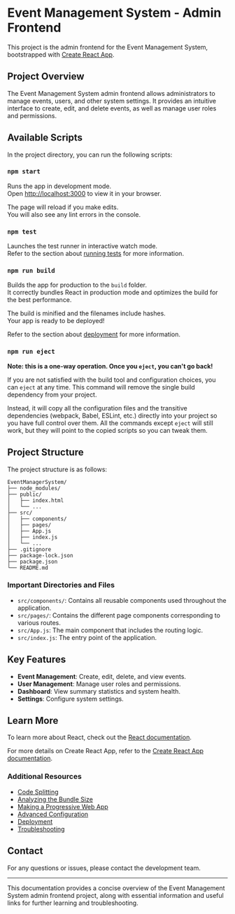 
# Event Management System - Admin Frontend

This project is the admin frontend for the Event Management System, bootstrapped with [Create React App](https://github.com/facebook/create-react-app).

## Project Overview

The Event Management System admin frontend allows administrators to manage events, users, and other system settings. It provides an intuitive interface to create, edit, and delete events, as well as manage user roles and permissions.

## Available Scripts

In the project directory, you can run the following scripts:

### `npm start`

Runs the app in development mode.\
Open [http://localhost:3000](http://localhost:3000) to view it in your browser.

The page will reload if you make edits.\
You will also see any lint errors in the console.

### `npm test`

Launches the test runner in interactive watch mode.\
Refer to the section about [running tests](https://facebook.github.io/create-react-app/docs/running-tests) for more information.

### `npm run build`

Builds the app for production to the `build` folder.\
It correctly bundles React in production mode and optimizes the build for the best performance.

The build is minified and the filenames include hashes.\
Your app is ready to be deployed!

Refer to the section about [deployment](https://facebook.github.io/create-react-app/docs/deployment) for more information.

### `npm run eject`

**Note: this is a one-way operation. Once you `eject`, you can't go back!**

If you are not satisfied with the build tool and configuration choices, you can `eject` at any time. This command will remove the single build dependency from your project.

Instead, it will copy all the configuration files and the transitive dependencies (webpack, Babel, ESLint, etc.) directly into your project so you have full control over them. All the commands except `eject` will still work, but they will point to the copied scripts so you can tweak them.

## Project Structure

The project structure is as follows:

```
EventManagerSystem/
├── node_modules/
├── public/
│   ├── index.html
│   └── ...
├── src/
│   ├── components/
│   ├── pages/
│   ├── App.js
│   ├── index.js
│   └── ...
├── .gitignore
├── package-lock.json
├── package.json
└── README.md
```

### Important Directories and Files

- `src/components/`: Contains all reusable components used throughout the application.
- `src/pages/`: Contains the different page components corresponding to various routes.
- `src/App.js`: The main component that includes the routing logic.
- `src/index.js`: The entry point of the application.

## Key Features

- **Event Management**: Create, edit, delete, and view events.
- **User Management**: Manage user roles and permissions.
- **Dashboard**: View summary statistics and system health.
- **Settings**: Configure system settings.

## Learn More

To learn more about React, check out the [React documentation](https://reactjs.org/).

For more details on Create React App, refer to the [Create React App documentation](https://facebook.github.io/create-react-app/docs/getting-started).

### Additional Resources

- [Code Splitting](https://facebook.github.io/create-react-app/docs/code-splitting)
- [Analyzing the Bundle Size](https://facebook.github.io/create-react-app/docs/analyzing-the-bundle-size)
- [Making a Progressive Web App](https://facebook.github.io/create-react-app/docs/making-a-progressive-web-app)
- [Advanced Configuration](https://facebook.github.io/create-react-app/docs/advanced-configuration)
- [Deployment](https://facebook.github.io/create-react-app/docs/deployment)
- [Troubleshooting](https://facebook.github.io/create-react-app/docs/troubleshooting#npm-run-build-fails-to-minify)

## Contact

For any questions or issues, please contact the development team.

---

This documentation provides a concise overview of the Event Management System admin frontend project, along with essential information and useful links for further learning and troubleshooting.